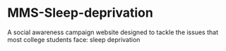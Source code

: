# MMS-Sleep-deprivation
A social awareness campaign website designed to tackle the issues that most college students face: sleep deprivation
